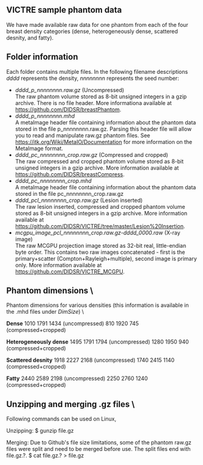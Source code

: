 VICTRE sample phantom data
---------------------------

We have made available raw data for one phantom from each of the four breast density categories (dense, heterogeneously dense, scattered desnity, and fatty). 

## Folder information

Each folder contains multiple files. In the following filename descriptions *dddd* represents the density, *nnnnnnnn* represents the seed number:
- *dddd_p_nnnnnnnn.raw.gz* (Uncompressed)\
    The raw phantom volume stored as 8-bit unsigned integers in a gzip archive. There is no file header. More informationa available at https://github.com/DIDSR/breastPhantom.
- *dddd_p_nnnnnnnn.mhd*\
    A metaImage header file containing information about the phantom data stored in the file p_nnnnnnnn.raw.gz. Parsing this header file will allow you to read and manipulate raw.gz phantom files. See https://itk.org/Wiki/MetaIO/Documentation for more information on the MetaImage format.
- *dddd_pc_nnnnnnnn_crop.raw.gz* (Compressed and cropped)\
    The raw compressed and cropped phantom volume stored as 8-bit unsigned integers in a gzip archive.  More information available at https://github.com/DIDSR/breastCompress.
- *dddd_pc_nnnnnnnn_crop.mhd*\
    A metaImage header file containing information about the phantom data stored in the file pc_nnnnnnnn_crop.raw.gz
- *dddd_pcl_nnnnnnnn_crop.raw.gz* (Lesion inserted)\
    The raw lesion inserted, compressed and cropped phantom volume stored as 8-bit unsigned integers in a gzip archive.  More information available at https://github.com/DIDSR/VICTRE/tree/master/Lesion%20Insertion.
- *mcgpu_image_pcl_nnnnnnnn_crop.raw.gz-dddd_0000.raw* (X-ray image)\
    The raw MCGPU projection image stored as 32-bit real, little-endian byte order.  This contains two raw images concatenated - first is the primary+scatter (Compton+Rayleigh+multiple), second image is primary only.  More information available at https://github.com/DIDSR/VICTRE_MCGPU.
    
    
## Phantom dimensions \
Phantom dimensions for various densities (this information is available in the .mhd files under *DimSize*) \

**Dense**
1010 1791 1434 (uncompressed)
810 1920 745 (compressed+cropped)

**Heterogeneously dense**
1495 1791 1794 (uncompressed)
1280 1950 940 (compressed+cropped)

**Scattered desnity**
1918 2227 2168 (uncompressed)
1740 2415 1140 (compressed+cropped)

**Fatty**
2440 2589 2198 (uncompressed)
2250 2760 1240 (compressed+cropped)
   
## Unzipping and merging .gz files \  
Following commands can be used on Linux,

Unzipping:
$ gunzip file.gz

Merging: Due to Github's file size limitations, some of the phantom raw.gz files were split and need to be merged before use. The split files end with file.gz.?.
$ cat file.gz.? > file.gz
